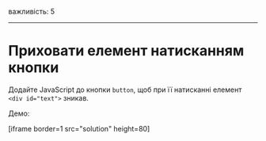 важливість: 5

---

# Приховати елемент натисканням кнопки

Додайте JavaScript до кнопки `button`, щоб при її натисканні елемент `<div id="text">` зникав.

Демо:

[iframe border=1 src="solution" height=80]

